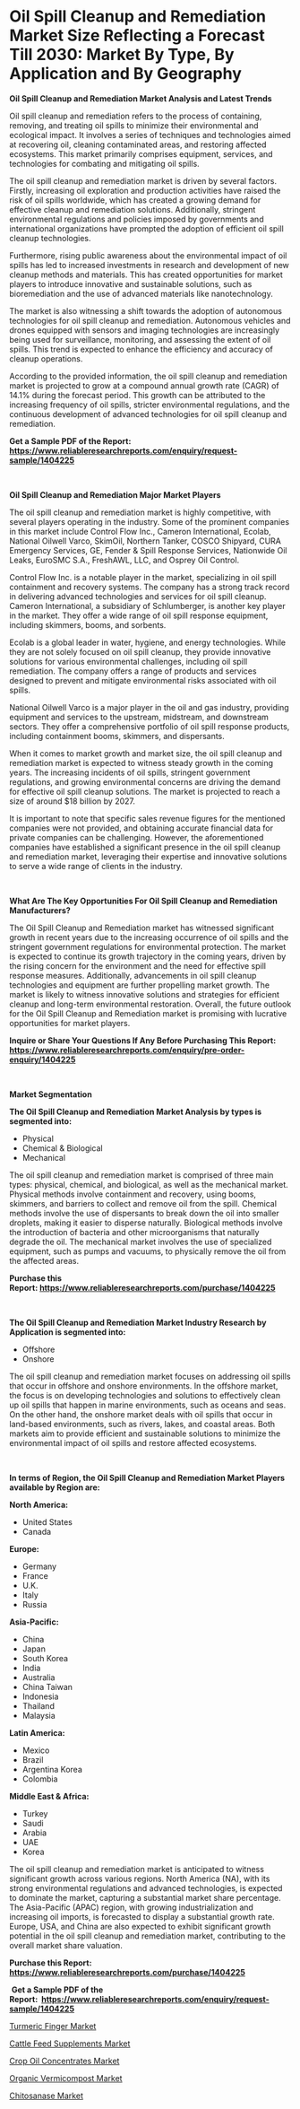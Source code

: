 <p><h1>Oil Spill Cleanup and Remediation Market Size Reflecting a Forecast Till 2030: Market By Type, By Application and By Geography</h1></p><p><strong>Oil Spill Cleanup and Remediation Market Analysis and Latest Trends</strong></p>
<p><p>Oil spill cleanup and remediation refers to the process of containing, removing, and treating oil spills to minimize their environmental and ecological impact. It involves a series of techniques and technologies aimed at recovering oil, cleaning contaminated areas, and restoring affected ecosystems. This market primarily comprises equipment, services, and technologies for combating and mitigating oil spills.</p><p>The oil spill cleanup and remediation market is driven by several factors. Firstly, increasing oil exploration and production activities have raised the risk of oil spills worldwide, which has created a growing demand for effective cleanup and remediation solutions. Additionally, stringent environmental regulations and policies imposed by governments and international organizations have prompted the adoption of efficient oil spill cleanup technologies.</p><p>Furthermore, rising public awareness about the environmental impact of oil spills has led to increased investments in research and development of new cleanup methods and materials. This has created opportunities for market players to introduce innovative and sustainable solutions, such as bioremediation and the use of advanced materials like nanotechnology.</p><p>The market is also witnessing a shift towards the adoption of autonomous technologies for oil spill cleanup and remediation. Autonomous vehicles and drones equipped with sensors and imaging technologies are increasingly being used for surveillance, monitoring, and assessing the extent of oil spills. This trend is expected to enhance the efficiency and accuracy of cleanup operations.</p><p>According to the provided information, the oil spill cleanup and remediation market is projected to grow at a compound annual growth rate (CAGR) of 14.1% during the forecast period. This growth can be attributed to the increasing frequency of oil spills, stricter environmental regulations, and the continuous development of advanced technologies for oil spill cleanup and remediation.</p></p>
<p><strong>Get a Sample PDF of the Report:&nbsp; <a href="https://www.reliableresearchreports.com/enquiry/request-sample/1404225">https://www.reliableresearchreports.com/enquiry/request-sample/1404225</a></strong></p>
<p>&nbsp;</p>
<p><strong>Oil Spill Cleanup and Remediation Major Market Players</strong></p>
<p><p>The oil spill cleanup and remediation market is highly competitive, with several players operating in the industry. Some of the prominent companies in this market include Control Flow Inc., Cameron International, Ecolab, National Oilwell Varco, SkimOil, Northern Tanker, COSCO Shipyard, CURA Emergency Services, GE, Fender & Spill Response Services, Nationwide Oil Leaks, EuroSMC S.A., FreshAWL, LLC, and Osprey Oil Control.</p><p>Control Flow Inc. is a notable player in the market, specializing in oil spill containment and recovery systems. The company has a strong track record in delivering advanced technologies and services for oil spill cleanup. Cameron International, a subsidiary of Schlumberger, is another key player in the market. They offer a wide range of oil spill response equipment, including skimmers, booms, and sorbents.</p><p>Ecolab is a global leader in water, hygiene, and energy technologies. While they are not solely focused on oil spill cleanup, they provide innovative solutions for various environmental challenges, including oil spill remediation. The company offers a range of products and services designed to prevent and mitigate environmental risks associated with oil spills.</p><p>National Oilwell Varco is a major player in the oil and gas industry, providing equipment and services to the upstream, midstream, and downstream sectors. They offer a comprehensive portfolio of oil spill response products, including containment booms, skimmers, and dispersants.</p><p>When it comes to market growth and market size, the oil spill cleanup and remediation market is expected to witness steady growth in the coming years. The increasing incidents of oil spills, stringent government regulations, and growing environmental concerns are driving the demand for effective oil spill cleanup solutions. The market is projected to reach a size of around $18 billion by 2027.</p><p>It is important to note that specific sales revenue figures for the mentioned companies were not provided, and obtaining accurate financial data for private companies can be challenging. However, the aforementioned companies have established a significant presence in the oil spill cleanup and remediation market, leveraging their expertise and innovative solutions to serve a wide range of clients in the industry.</p></p>
<p>&nbsp;</p>
<p><strong>What Are The Key Opportunities For Oil Spill Cleanup and Remediation Manufacturers?</strong></p>
<p><p>The Oil Spill Cleanup and Remediation market has witnessed significant growth in recent years due to the increasing occurrence of oil spills and the stringent government regulations for environmental protection. The market is expected to continue its growth trajectory in the coming years, driven by the rising concern for the environment and the need for effective spill response measures. Additionally, advancements in oil spill cleanup technologies and equipment are further propelling market growth. The market is likely to witness innovative solutions and strategies for efficient cleanup and long-term environmental restoration. Overall, the future outlook for the Oil Spill Cleanup and Remediation market is promising with lucrative opportunities for market players.</p></p>
<p><strong>Inquire or Share Your Questions If Any Before Purchasing This Report: <a href="https://www.reliableresearchreports.com/enquiry/pre-order-enquiry/1404225">https://www.reliableresearchreports.com/enquiry/pre-order-enquiry/1404225</a></strong></p>
<p>&nbsp;</p>
<p><strong>Market Segmentation</strong></p>
<p><strong>The Oil Spill Cleanup and Remediation Market Analysis by types is segmented into:</strong></p>
<p><ul><li>Physical</li><li>Chemical & Biological</li><li>Mechanical</li></ul></p>
<p><p>The oil spill cleanup and remediation market is comprised of three main types: physical, chemical, and biological, as well as the mechanical market. Physical methods involve containment and recovery, using booms, skimmers, and barriers to collect and remove oil from the spill. Chemical methods involve the use of dispersants to break down the oil into smaller droplets, making it easier to disperse naturally. Biological methods involve the introduction of bacteria and other microorganisms that naturally degrade the oil. The mechanical market involves the use of specialized equipment, such as pumps and vacuums, to physically remove the oil from the affected areas.</p></p>
<p><strong>Purchase this Report:&nbsp;<a href="https://www.reliableresearchreports.com/purchase/1404225">https://www.reliableresearchreports.com/purchase/1404225</a></strong></p>
<p>&nbsp;</p>
<p><strong>The Oil Spill Cleanup and Remediation Market Industry Research by Application is segmented into:</strong></p>
<p><ul><li>Offshore</li><li>Onshore</li></ul></p>
<p><p>The oil spill cleanup and remediation market focuses on addressing oil spills that occur in offshore and onshore environments. In the offshore market, the focus is on developing technologies and solutions to effectively clean up oil spills that happen in marine environments, such as oceans and seas. On the other hand, the onshore market deals with oil spills that occur in land-based environments, such as rivers, lakes, and coastal areas. Both markets aim to provide efficient and sustainable solutions to minimize the environmental impact of oil spills and restore affected ecosystems.</p></p>
<p>&nbsp;</p>
<p><strong>In terms of Region, the Oil Spill Cleanup and Remediation Market Players available by Region are:</strong></p>
<p>
    <p> <strong> North America: </strong>
        <ul>
            <li>United States</li>
            <li>Canada</li>
        </ul>
        </p> 
    <p> <strong> Europe: </strong>
        <ul>
            <li>Germany</li>
            <li>France</li>
            <li>U.K.</li>
            <li>Italy</li>
            <li>Russia</li>
        </ul>
        </p> 
    <p> <strong> Asia-Pacific: </strong>
        <ul>
            <li>China</li>
            <li>Japan</li>
            <li>South Korea</li>
            <li>India</li>
            <li>Australia</li>
            <li>China Taiwan</li>
            <li>Indonesia</li>
            <li>Thailand</li>
            <li>Malaysia</li>
        </ul>
        </p> 
    <p> <strong> Latin America: </strong>
        <ul>
            <li>Mexico</li>
            <li>Brazil</li>
            <li>Argentina Korea</li>
            <li>Colombia</li>
        </ul>
        </p> 
    <p> <strong> Middle East & Africa: </strong>
        <ul>
            <li>Turkey</li>
            <li>Saudi</li>
            <li>Arabia</li>
            <li>UAE</li>
            <li>Korea</li>
        </ul>
    </p>
    </p>
<p><p>The oil spill cleanup and remediation market is anticipated to witness significant growth across various regions. North America (NA), with its strong environmental regulations and advanced technologies, is expected to dominate the market, capturing a substantial market share percentage. The Asia-Pacific (APAC) region, with growing industrialization and increasing oil imports, is forecasted to display a substantial growth rate. Europe, USA, and China are also expected to exhibit significant growth potential in the oil spill cleanup and remediation market, contributing to the overall market share valuation.</p></p>
<p><strong>Purchase this Report: <a href="https://www.reliableresearchreports.com/purchase/1404225">https://www.reliableresearchreports.com/purchase/1404225</a></strong></p>
<p>&nbsp;<strong>Get a Sample PDF of the Report:&nbsp;&nbsp;<a href="https://www.reliableresearchreports.com/enquiry/request-sample/1404225">https://www.reliableresearchreports.com/enquiry/request-sample/1404225</a></strong></p>
<p><strong></strong></p>
<p><p><a href="https://medium.com/@zoeyleannon2023/turmeric-finger-market-report-reveals-the-latest-trends-and-growth-opportunities-of-this-market-d58b3df8800b">Turmeric Finger Market</a></p><p><a href="https://medium.com/@marinaieme/cattle-feed-supplements-market-analysis-and-sze-forecasted-for-period-from-2023-to-2030-51a1a7224f8e">Cattle Feed Supplements Market</a></p><p><a href="https://medium.com/@othamcclure/decoding-crop-oil-concentrates-market-metrics-market-share-trends-and-growth-patterns-1802976ba006">Crop Oil Concentrates Market</a></p><p><a href="https://medium.com/@myrticecole/organic-vermicompost-market-report-reveals-the-latest-trends-and-growth-opportunities-of-this-b379580bfc10">Organic Vermicompost Market</a></p><p><a href="https://medium.com/@porteradams98/chitosanase-market-exploring-market-share-market-trends-and-future-growth-e8704250b331">Chitosanase Market</a></p></p>